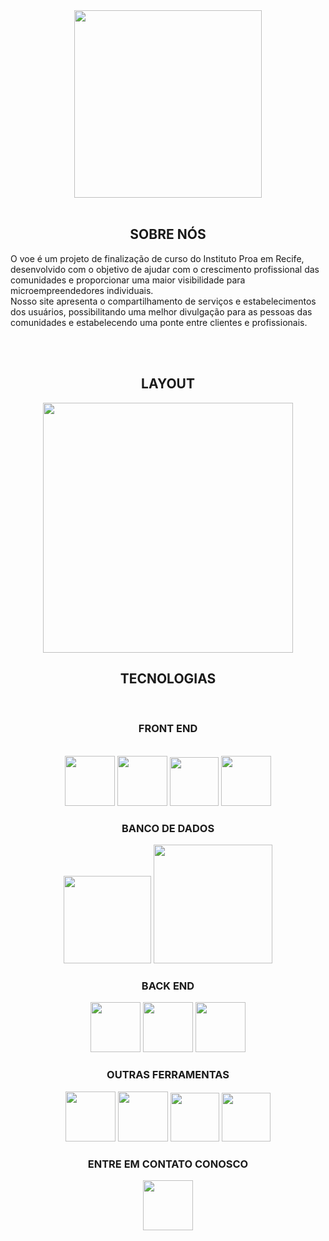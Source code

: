 <div align="center">
<img src="https://github.com/EmpresaVoe/VOE/blob/gh-pages/imgs/logo_padrao.png" width="300px">
</div>
 <br>
 <h2 align="center"> SOBRE NÓS </h2>
 <p> O voe é um projeto de finalização de curso do Instituto Proa em Recife, desenvolvido com o objetivo de ajudar com o crescimento profissional das comunidades e proporcionar uma maior visibilidade para microempreendedores individuais. <br> Nosso site apresenta o compartilhamento de serviços e estabelecimentos dos usuários, possibilitando uma melhor divulgação para as pessoas das comunidades e estabelecendo uma ponte entre clientes e profissionais.     <p>
  
 <br><br>
   <h2 styles= "color: #1877F2" align="center"> LAYOUT </h2>
   <div align="center">
<img src="https://github.com/EmpresaVoe/VOE/blob/gh-pages/imgs/layout.png" width="400px">
</div>

 <h2 align="center">TECNOLOGIAS </h2>
 <br>
  <h3 align="center"> FRONT END </h3>
   <br>
  <div align="center">
  <img src="https://github.com/EmpresaVoe/VOE/blob/gh-pages/imgs/logo_html.svg" width="80px">
  <img src="https://github.com/EmpresaVoe/VOE/blob/gh-pages/imgs/logo_css.svg" width="80px">
  <img src="https://github.com/EmpresaVoe/VOE/blob/gh-pages/imgs/logo_Js.svg" width="78px">
  <img src="https://github.com/EmpresaVoe/VOE/blob/gh-pages/imgs/logo_react.svg" width="80px">
   <br>
  <h3 align="center"> BANCO DE DADOS </h3>
  <img src = "https://github.com/EmpresaVoe/VOE/blob/gh-pages/imgs/bancoDados.svg" width="140px">
  <img src = "https://github.com/EmpresaVoe/VOE/blob/gh-pages/imgs/sql.png" width="190px">
    <br>
  <h3 align="center"> BACK END </h3>
  <img src="https://github.com/EmpresaVoe/VOE/blob/gh-pages/imgs/logo_back.svg" width="80px">
  <img src="https://github.com/EmpresaVoe/VOE/blob/gh-pages/imgs/spring.png" width="80px">
  <img src="https://github.com/EmpresaVoe/VOE/blob/gh-pages/imgs/java_logo.png" width="80px">
      <br>
  <h3 align="center"> OUTRAS FERRAMENTAS </h3>
  <img src="https://github.com/EmpresaVoe/VOE/blob/gh-pages/imgs/logo_trello.svg" width="80px">
  <img src="https://github.com/EmpresaVoe/VOE/blob/gh-pages/imgs/photoshop_logo.svg" width="80px">
  <img src="https://github.com/EmpresaVoe/VOE/blob/gh-pages/imgs/logo_figma.svg" width="78px">
  <img src="https://github.com/EmpresaVoe/VOE/blob/gh-pages/imgs/canva_logo.png" width="78px">
     <br>
  <h3 align="center"> ENTRE EM CONTATO CONOSCO </h3> 
  <div align="center">
  <a href="https://linktr.ee/GrupoVoe"><img src="" width="80px"></a>
  </div>
 
    
